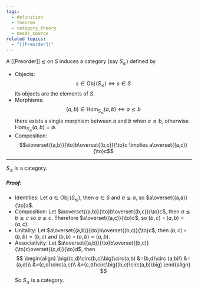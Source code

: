 ```yaml
---
tags:
  - definition
  - theorem
  - category_theory
  - needs_source
related topics:
  - "[[Preorder]]"
---
```

A [[Preorder]] $\lesssim$ on $S$ induces a category (say $S_\lesssim$) defined by
- Objects:
	$$ s\in \operatorname{Obj}(S_\lesssim) \iff s\in S$$
	its objects are the elements of $S$.
- Morphisms:
	$$(a,b)\in\operatorname{Hom}_{S_\lesssim}(a,b) \iff a\lesssim b$$
	there exists a single morphism between $a$ and $b$ when $a\lesssim b$, otherwise $\operatorname{Hom}_{S_\lesssim}(a,b)=\emptyset$.
- Composition:
	$$a\overset{(a,b)}{\to}b\overset{(b,c)}{\to}c \implies a\overset{(a,c)}{\to}c$$
---
$S_\lesssim$ is a category.
##### Proof:
- Identities:
	Let $a\in \operatorname{Obj}(S_\lesssim)$, then $a\in S$ and $a\lesssim a$, so $a\overset{(a,a)}{\to}a$.
- Composition:
	Let $a\overset{(a,b)}{\to}b\overset{(b,c)}{\to}c$, then $a\lesssim b \lesssim c$ so $a\lesssim c$. Therefore $a\overset{(a,c)}{\to}c$, so $(b,c)\circ(a,b)=(a,c)$.
- Unitality:
	Let $a\overset{(a,b)}{\to}b\overset{(b,c)}{\to}c$, then $(b,c)\circ(b,b)=(b,c)$ and $(b,b)\circ(a,b)=(a,b)$.
- Associativity:
	Let $a\overset{(a,b)}{\to}b\overset{(b,c)}{\to}c\overset{(c,d)}{\to}d$, then$$
	\begin{align}
		\big((c,d)\circ(b,c)\big)\circ(a,b)
		&=(b,d)\circ (a,b)\\
		&=(a,d)\\
		&=(c,d)\circ(a,c)\\
		&=(c,d)\circ\big((b,c)\circ(a,b)\big)
	\end{align}
	$$
So $S_\lesssim$ is a category.